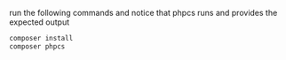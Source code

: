 run the following commands and notice that phpcs runs and provides the expected output

```sh
composer install
composer phpcs
```

